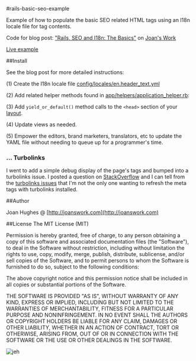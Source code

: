 #rails-basic-seo-example

Example of how to populate the basic SEO related HTML tags using an I18n locale file for tag contents.

Code for blog post: ["Rails, SEO and I18n: The Basics"](http://joanswork.com/rails-seo-and-i18n-the-basics/) on [Joan's Work](http://joanswork.com)

[Live example](http://rbseoeg.gitrepoexamples.com)

##Install

See the blog post for more detailed instructions:

(1) Create the I18n locale file [config/locales/en.header_text.yml](config/locales/en.header_text.yml)

(2) Add related helper methods found in [app/helpers/application_helper.rb](app/helpers/application_helper.rb): 

(3) Add `yield_or_default()` method calls to the `<head>` section of your [layout](app/views/layouts/application.html.erb).

(4) Update views as needed.

(5) Empower the editors, brand marketers, translators, etc to update the YAML file without needing to queue up for a programmer's time.


### ... Turbolinks

I went to add a simple debug display of the page's tags and bumped into a turbolinks issue. I posted a question on [StackOverflow](http://stackoverflow.com/questions/18491651) and I can tell from the [turbolinks issues](https://github.com/rails/turbolinks/issues) that I'm not the only one wanting to refresh the meta tags with turbolinks installed.


##Author

Joan Hughes @ [http://joanswork.com](http://joanswork.com)

##License
The MIT License (MIT)

Permission is hereby granted, free of charge, to any person obtaining a copy of this software and associated documentation files (the "Software"), to deal in the Software without restriction, including without limitation the rights to use, copy, modify, merge, publish, distribute, sublicense, and/or sell copies of the Software, and to permit persons to whom the Software is furnished to do so, subject to the following conditions:

The above copyright notice and this permission notice shall be included in all copies or substantial portions of the Software.

THE SOFTWARE IS PROVIDED "AS IS", WITHOUT WARRANTY OF ANY KIND, EXPRESS OR IMPLIED, INCLUDING BUT NOT LIMITED TO THE WARRANTIES OF MERCHANTABILITY, FITNESS FOR A PARTICULAR PURPOSE AND NONINFRINGEMENT. IN NO EVENT SHALL THE AUTHORS OR COPYRIGHT HOLDERS BE LIABLE FOR ANY CLAIM, DAMAGES OR OTHER LIABILITY, WHETHER IN AN ACTION OF CONTRACT, TORT OR OTHERWISE, ARISING FROM, OUT OF OR IN CONNECTION WITH THE SOFTWARE OR THE USE OR OTHER DEALINGS IN THE SOFTWARE.

![jeh](http://joanswork.com/images/gh_rbseoeg_spot.png)

